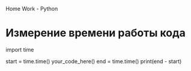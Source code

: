 Home Work - Python

# Измерение времени работы кода
 
import time

start = time.time()
your_code_here()
end = time.time()
print(end - start)